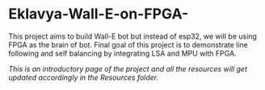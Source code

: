 # Eklavya-Wall-E-on-FPGA-
This project aims to build Wall-E bot but instead of esp32, we will be using FPGA as the brain of bot. Final goal of this project is to demonstrate line following and self balancing by integrating LSA and MPU with FPGA. 


*This is an introductory page of the project and all the resources will get updated accordingly in the Resources folder.*
